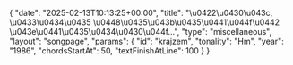 {
    "date": "2025-02-13T10:13:25+00:00",
    "title": "\u0422\u0430\u043c, \u0433\u0434\u0435 \u0448\u0435\u043b\u0435\u0441\u044f\u0442 \u043e\u0441\u0435\u0434\u0430\u044f...",
    "type": "miscellaneous",
    "layout": "songpage",
    "params": {
        "id": "krajzem",
        "tonality": "Hm",
        "year": "1986",
        "chordsStartAt": 50,
        "textFinishAtLine": 100
    }
}